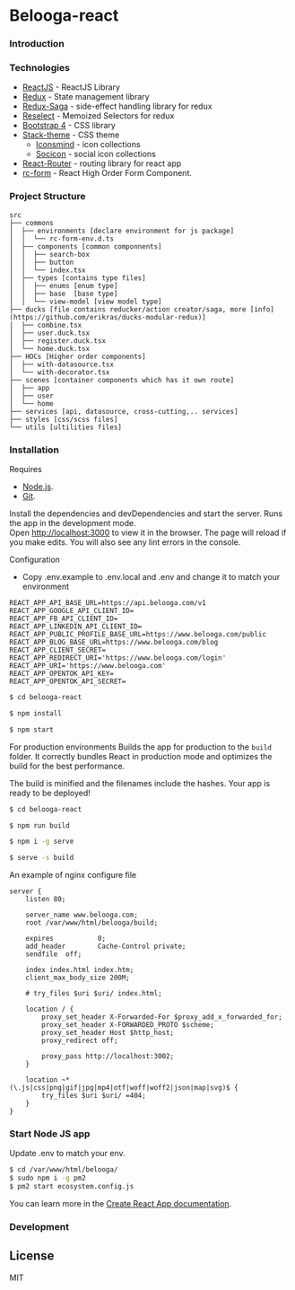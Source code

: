 # Belooga-react

### Introduction

### Technologies

- [ReactJS] - ReactJS Library
- [Redux] - State management library
- [Redux-Saga] - side-effect handling library for redux
- [Reselect] - Memoized Selectors for redux
- [Bootstrap 4] - CSS library
- [Stack-theme] - CSS theme
  - [Iconsmind] - icon collections
  - [Socicon] - social icon collections
- [React-Router] - routing library for react app
- [rc-form] - React High Order Form Component.

### Project Structure

```
src
├── commons
│  ├── environments [declare environment for js package]
│  │  └── rc-form-env.d.ts
│  ├── components [common componnents]
│  │  ├── search-box
│  │  ├── button
│  │  └── index.tsx
│  ├── types [contains type files]
│  │  ├── enums [enum type]
│  │  ├── base  [base type]
│  │  └── view-model [view model type]
├── ducks [file contains reducker/action creator/saga, more [info](https://github.com/erikras/ducks-modular-redux)]
│  ├── combine.tsx
│  ├── user.duck.tsx
│  ├── register.duck.tsx
│  └── home.duck.tsx
├── HOCs [Higher order components]
│  ├── with-datasource.tsx
│  └── with-decorator.tsx
├── scenes [container components which has it own route]
│  ├── app
│  ├── user
│  └── home
├── services [api, datasource, cross-cutting,.. services]
├── styles [css/scss files]
└── utils [ultilities files]
```

### Installation

Requires

- [Node.js](https://nodejs.org/).
- [Git](https://git-scm.com/download/win).

Install the dependencies and devDependencies and start the server.
Runs the app in the development mode.<br>
Open [http://localhost:3000](http://localhost:3000) to view it in the browser.
The page will reload if you make edits.
You will also see any lint errors in the console.

Configuration

- Copy .env.example to .env.local and .env and change it to match your environment

```
REACT_APP_API_BASE_URL=https://api.belooga.com/v1
REACT_APP_GOOGLE_API_CLIENT_ID=
REACT_APP_FB_API_CLIENT_ID=
REACT_APP_LINKEDIN_API_CLIENT_ID=
REACT_APP_PUBLIC_PROFILE_BASE_URL=https://www.belooga.com/public
REACT_APP_BLOG_BASE_URL=https://www.belooga.com/blog
REACT_APP_CLIENT_SECRET=
REACT_APP_REDIRECT_URI='https://www.belooga.com/login'
REACT_APP_URI='https://www.belooga.com'
REACT_APP_OPENTOK_API_KEY=
REACT_APP_OPENTOK_API_SECRET=
```

```sh
$ cd belooga-react

$ npm install

$ npm start

```

For production environments
Builds the app for production to the `build` folder.
It correctly bundles React in production mode and optimizes the build for the best performance.

The build is minified and the filenames include the hashes.
Your app is ready to be deployed!

```sh
$ cd belooga-react

$ npm run build

$ npm i -g serve

$ serve -s build

```

An example of nginx configure file

```
server {
    listen 80;

    server_name www.belooga.com;
    root /var/www/html/belooga/build;

    expires           0;
    add_header        Cache-Control private;
    sendfile  off;

    index index.html index.htm;
    client_max_body_size 200M;

    # try_files $uri $uri/ index.html;

    location / {
        proxy_set_header X-Forwarded-For $proxy_add_x_forwarded_for;
        proxy_set_header X-FORWARDED_PROTO $scheme;
        proxy_set_header Host $http_host;
        proxy_redirect off;

        proxy_pass http://localhost:3002;
    }

    location ~* (\.js|css|png|gif|jpg|mp4|otf|woff|woff2|json|map|svg)$ {
        try_files $uri $uri/ =404;
    }
}
```

### Start Node JS app

Update .env to match your env.

```bash
$ cd /var/www/html/belooga/
$ sudo npm i -g pm2
$ pm2 start ecosystem.config.js
```

You can learn more in the [Create React App documentation](https://facebook.github.io/create-react-app/docs/getting-started).

### Development

## License

MIT

[//]: # "These are reference links used in the body of this note and get stripped out when the markdown processor does its job. There is no need to format nicely because it shouldn't be seen. Thanks SO - http://stackoverflow.com/questions/4823468/store-comments-in-markdown-syntax"
[reactjs]: https://reactjs.org/
[redux]: https://redux.js.org/
[redux-saga]: https://redux-saga.js.org/
[reselect]: https://github.com/reduxjs/reselect
[bootstrap 4]: https://getbootstrap.com/docs/4.1/getting-started/introduction/
[stack-theme]: https://stackthemes.net/
[react-router]: https://github.com/ReactTraining/react-router
[iconsmind]: http://stack.tommusdemos.wpengine.com/pages/icons-cheatsheet/
[socicon]: http://www.socicon.com/chart.php
[rc-form]: https://github.com/react-component/form
